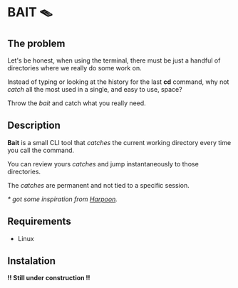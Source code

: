# BAIT 🪤

## The problem

Let's be honest, when using the terminal, there must be just a handful of directories where we really do some work on.

Instead of typing or looking at the history for the last __cd__ command, why not _catch_ all the most used in a single, and easy to use, space?

Throw the _bait_ and catch what you really need.

## Description

__Bait__ is a small CLI tool that _catches_ the current working directory every time you call the command.

You can review yours _catches_ and jump instantaneously to those directories.

The _catches_ are permanent and not tied to a specific session.

_* got some inspiration from [Harpoon](https://github.com/ThePrimeagen/harpoon)._

## Requirements

- Linux

## Instalation

__!! Still under construction !!__
